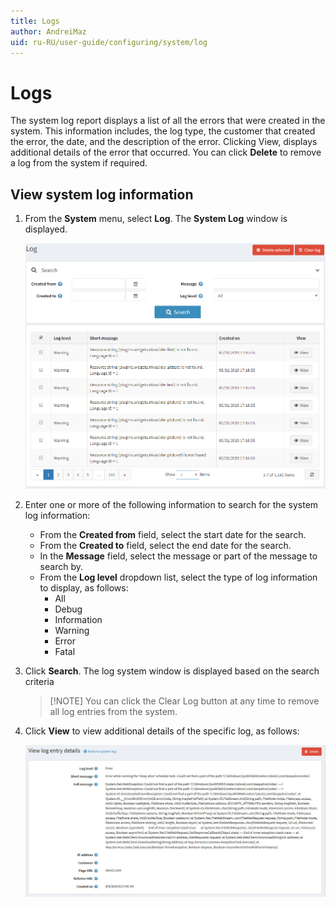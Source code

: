 ```yaml
---
title: Logs
author: AndreiMaz
uid: ru-RU/user-guide/configuring/system/log
---
```


# Logs

The system log report displays a list of all the errors that were created in the system. This information includes, the log type, the customer that created the error, the date, and the description of the error. Clicking View, displays additional details of the error that occurred. You can click **Delete** to remove a log from the system if required.

## View system log information

1. From the **System** menu, select **Log**. The **System Log** window is displayed.
    
    ![Logs](_static/log/log.png)

2. Enter one or more of the following information to search for the system log information:
    
    * From the **Created from** field, select the start date for the search.
    * From the **Created to** field, select the end date for the search.
    * In the **Message** field, select the message or part of the message to search by.
    * From the **Log level** dropdown list, select the type of log information to display, as follows: 
      * All
      * Debug
      * Information
      * Warning
      * Error
      * Fatal
3. Click **Search**. The log system window is displayed based on the search criteria
    
    > [!NOTE] You can click the Clear Log button at any time to remove all log entries from the system.

4. Click **View** to view additional details of the specific log, as follows:
    
    ![Log entry - Details](_static/log/log-details.jpg)